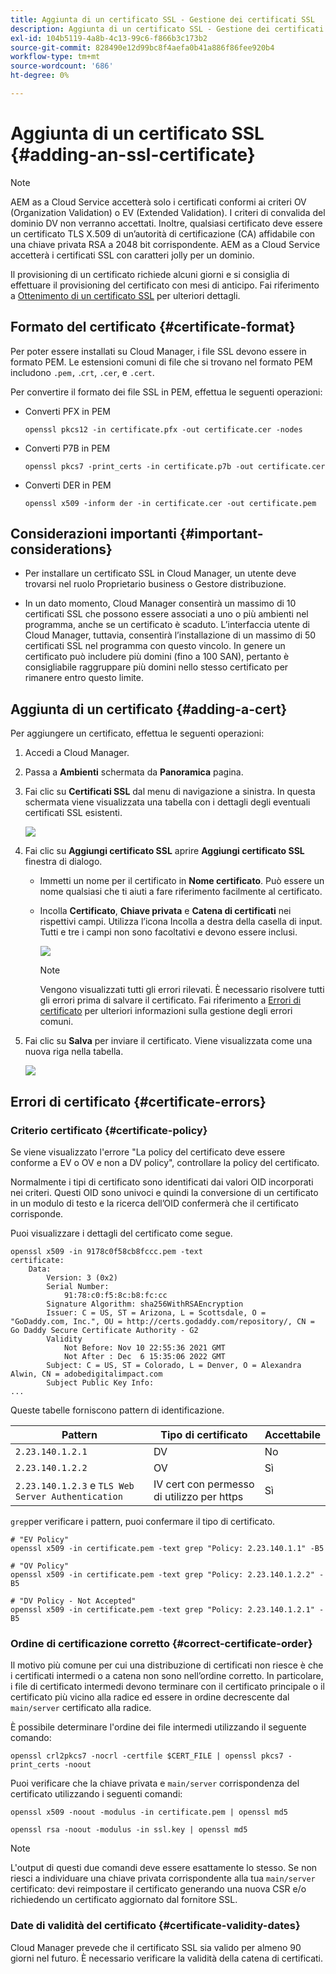 ```yaml
---
title: Aggiunta di un certificato SSL - Gestione dei certificati SSL
description: Aggiunta di un certificato SSL - Gestione dei certificati SSL
exl-id: 104b5119-4a8b-4c13-99c6-f866b3c173b2
source-git-commit: 828490e12d99bc8f4aefa0b41a886f86fee920b4
workflow-type: tm+mt
source-wordcount: '686'
ht-degree: 0%

---
```


# Aggiunta di un certificato SSL {#adding-an-ssl-certificate}

>[!NOTE]
>AEM as a Cloud Service accetterà solo i certificati conformi ai criteri OV (Organization Validation) o EV (Extended Validation). I criteri di convalida del dominio DV non verranno accettati. Inoltre, qualsiasi certificato deve essere un certificato TLS X.509 di un’autorità di certificazione (CA) affidabile con una chiave privata RSA a 2048 bit corrispondente. AEM as a Cloud Service accetterà i certificati SSL con caratteri jolly per un dominio.

Il provisioning di un certificato richiede alcuni giorni e si consiglia di effettuare il provisioning del certificato con mesi di anticipo. Fai riferimento a [Ottenimento di un certificato SSL](/help/implementing/cloud-manager/managing-ssl-certifications/get-ssl-certificate.md) per ulteriori dettagli.

## Formato del certificato {#certificate-format}

Per poter essere installati su Cloud Manager, i file SSL devono essere in formato PEM. Le estensioni comuni di file che si trovano nel formato PEM includono `.pem,` .`crt`, `.cer`, e `.cert`.

Per convertire il formato dei file SSL in PEM, effettua le seguenti operazioni:

* Converti PFX in PEM

   `openssl pkcs12 -in certificate.pfx -out certificate.cer -nodes`

* Converti P7B in PEM

   `openssl pkcs7 -print_certs -in certificate.p7b -out certificate.cer`

* Converti DER in PEM

   `openssl x509 -inform der -in certificate.cer -out certificate.pem`

## Considerazioni importanti {#important-considerations}

* Per installare un certificato SSL in Cloud Manager, un utente deve trovarsi nel ruolo Proprietario business o Gestore distribuzione.

* In un dato momento, Cloud Manager consentirà un massimo di 10 certificati SSL che possono essere associati a uno o più ambienti nel programma, anche se un certificato è scaduto. L’interfaccia utente di Cloud Manager, tuttavia, consentirà l’installazione di un massimo di 50 certificati SSL nel programma con questo vincolo. In genere un certificato può includere più domini (fino a 100 SAN), pertanto è consigliabile raggruppare più domini nello stesso certificato per rimanere entro questo limite.


## Aggiunta di un certificato {#adding-a-cert}

Per aggiungere un certificato, effettua le seguenti operazioni:

1. Accedi a Cloud Manager.
1. Passa a **Ambienti** schermata da **Panoramica** pagina.
1. Fai clic su **Certificati SSL** dal menu di navigazione a sinistra. In questa schermata viene visualizzata una tabella con i dettagli degli eventuali certificati SSL esistenti.

   ![](/help/implementing/cloud-manager/assets/ssl/ssl-cert-1.png)

1. Fai clic su **Aggiungi certificato SSL** aprire **Aggiungi certificato SSL** finestra di dialogo.

   * Immetti un nome per il certificato in **Nome certificato**. Può essere un nome qualsiasi che ti aiuti a fare riferimento facilmente al certificato.
   * Incolla **Certificato**, **Chiave privata** e **Catena di certificati** nei rispettivi campi. Utilizza l’icona Incolla a destra della casella di input.
Tutti e tre i campi non sono facoltativi e devono essere inclusi.

      ![](/help/implementing/cloud-manager/assets/ssl/ssl-cert-02.png)


      >[!NOTE]
      >Vengono visualizzati tutti gli errori rilevati. È necessario risolvere tutti gli errori prima di salvare il certificato. Fai riferimento a [Errori di certificato](#certificate-errors) per ulteriori informazioni sulla gestione degli errori comuni.

1. Fai clic su **Salva** per inviare il certificato. Viene visualizzata come una nuova riga nella tabella.

   ![](/help/implementing/cloud-manager/assets/ssl/ssl-cert-3.png)

## Errori di certificato {#certificate-errors}

### Criterio certificato {#certificate-policy}

Se viene visualizzato l&#39;errore &quot;La policy del certificato deve essere conforme a EV o OV e non a DV policy&quot;, controllare la policy del certificato.

Normalmente i tipi di certificato sono identificati dai valori OID incorporati nei criteri. Questi OID sono univoci e quindi la conversione di un certificato in un modulo di testo e la ricerca dell’OID confermerà che il certificato corrisponde.

Puoi visualizzare i dettagli del certificato come segue.

```text
openssl x509 -in 9178c0f58cb8fccc.pem -text
certificate:
    Data:
        Version: 3 (0x2)
        Serial Number:
            91:78:c0:f5:8c:b8:fc:cc
        Signature Algorithm: sha256WithRSAEncryption
        Issuer: C = US, ST = Arizona, L = Scottsdale, O = "GoDaddy.com, Inc.", OU = http://certs.godaddy.com/repository/, CN = Go Daddy Secure Certificate Authority - G2
        Validity
            Not Before: Nov 10 22:55:36 2021 GMT
            Not After : Dec  6 15:35:06 2022 GMT
        Subject: C = US, ST = Colorado, L = Denver, O = Alexandra Alwin, CN = adobedigitalimpact.com
        Subject Public Key Info:
...
```

Queste tabelle forniscono pattern di identificazione.

| Pattern | Tipo di certificato | Accettabile |
|---|---|---|
| `2.23.140.1.2.1` | DV | No |
| `2.23.140.1.2.2` | OV | Sì |
| `2.23.140.1.2.3` e `TLS Web Server Authentication` | IV cert con permesso di utilizzo per https | Sì |

`grep`per verificare i pattern, puoi confermare il tipo di certificato.

```shell
# "EV Policy"
openssl x509 -in certificate.pem -text grep "Policy: 2.23.140.1.1" -B5

# "OV Policy"
openssl x509 -in certificate.pem -text grep "Policy: 2.23.140.1.2.2" -B5

# "DV Policy - Not Accepted"
openssl x509 -in certificate.pem -text grep "Policy: 2.23.140.1.2.1" -B5
```

### Ordine di certificazione corretto {#correct-certificate-order}

Il motivo più comune per cui una distribuzione di certificati non riesce è che i certificati intermedi o a catena non sono nell’ordine corretto. In particolare, i file di certificato intermedi devono terminare con il certificato principale o il certificato più vicino alla radice ed essere in ordine decrescente dal `main/server` certificato alla radice.

È possibile determinare l&#39;ordine dei file intermedi utilizzando il seguente comando:

`openssl crl2pkcs7 -nocrl -certfile $CERT_FILE | openssl pkcs7 -print_certs -noout`

Puoi verificare che la chiave privata e `main/server` corrispondenza del certificato utilizzando i seguenti comandi:

`openssl x509 -noout -modulus -in certificate.pem | openssl md5`

`openssl rsa -noout -modulus -in ssl.key | openssl md5`

>[!NOTE]
>L&#39;output di questi due comandi deve essere esattamente lo stesso. Se non riesci a individuare una chiave privata corrispondente alla tua `main/server` certificato: devi reimpostare il certificato generando una nuova CSR e/o richiedendo un certificato aggiornato dal fornitore SSL.

### Date di validità del certificato {#certificate-validity-dates}

Cloud Manager prevede che il certificato SSL sia valido per almeno 90 giorni nel futuro. È necessario verificare la validità della catena di certificati.
